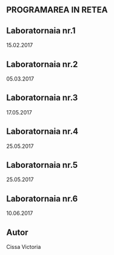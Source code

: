 ## PROGRAMAREA IN RETEA

## Laboratornaia nr.1
15.02.2017

## Laboratornaia nr.2
05.03.2017

## Laboratornaia nr.3
17.05.2017

## Laboratornaia nr.4
25.05.2017

## Laboratornaia nr.5
25.05.2017

## Laboratornaia nr.6
10.06.2017


## Autor
Cissa Victoria
